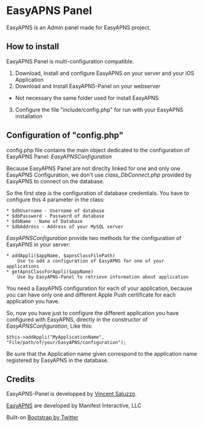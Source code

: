 # EasyAPNS Panel

EasyAPNS is an Admin panel made for EasyAPNS project.

## How to install

EasyAPNS Panel is multi-configuration compatible.

1. Download, Install and configure EasyAPNS on your server and your iOS Application
2. Download and Install EasyAPNS-Panel on your webserver
 * Not necessary the same folder used for install EasyAPNS
3. Configure the file "include/config.php" for run with your EasyAPNS installation

## Configuration of "config.php"

config.php file contains the main object dedicated to the configuration of EasyAPNS Panel: *EasyAPNSConfiguration*

Because EasyAPNS Panel are not direclty linked for one and only one EasyAPNS Configuration, we don't use *class_DbConnect.php* provided by EasyAPNS to connect on the database.

So the first step is the configuration of database credentials. You have to configure this 4 parameter in the class:

	* $dbUsername - Username of database 
	* $dbPassword - Password of database
	* $dbName - Name of Database
	* $dbAddress - Address of your MySQL server
	
*EasyAPNSConfiguration* provide two methods for the configuration of EasyAPNS in your server:

	* addAppli($appName, $apnsClassFilePath)
		Use to add a configuration of EasyAPNS for one of your applications
	* getApnsClassForAppli($appName)
		Use by EasyAPNS-Panel to retrieve information about application
		
You need a EasyAPNS configuration for each of your application, because you can have only one and different Apple Push certificate for each application you have.

So, now you have just to configure the different application you have configured with EasyAPNS, directly in the constructor of *EasyAPNSConfiguration*, Like this:

	$this->addAppli("MyApplicationName", "File/path/of/your/EasyAPNS/configuration");
	
Be sure that the Application name given correspond to the application name registered by EasyAPNS in the database.


## Credits

EasyAPNS-Panel is developped by [Vincent Saluzzo](http://www.vincentsaluzzo.com).

[EasyAPNS](https://github.com/manifestinteractive/easyapns) are developed by Manifest Interactive, LLC

Built-on [Bootstrap by Twitter](http://twitter.github.com/bootstrap/)
	
